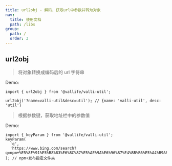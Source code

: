 ```yaml
---
title: url2obj - 解码、获取url中参数并转为对象
nav:
  title: 使用文档
  path: /libs
group:
  path: /
  order: 3
---
```


## url2obj

> 将对象转换成编码后的 url 字符串

Demo:

```tsx | pure
import { url2obj } from '@vallife/valli-util';

url2obj('?name=valli-util&desc=util'); // {name: 'valli-util', desc: 'util'}
```

> 根据参数键，获取地址栏中的参数值

Demo:

```tsx | pure
import { keyParam } from '@vallife/valli-util';
keyParam(
  'q',
  'https://www.bing.com/search?q=npm+%E5%8F%91%E5%B8%83%E6%8C%87%E5%AE%9A%E6%96%87%E4%BB%B6%E5%A4%B9&PC=U316&FORM=CHROMN',
); // npm+发布指定文件夹
```
